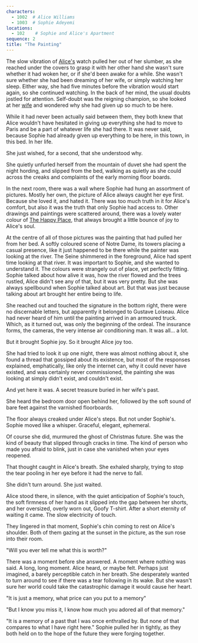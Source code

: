 ```yaml
---
characters: 
  - 1002  # Alice Williams
  - 1003  # Sophie Adeyemi
locations:
  - 102    # Sophie and Alice's Apartment
sequence: 2
title: "The Painting"
---
```


The slow vibration of [Alice's](/stories/the-happy-place/characters/1002) watch pulled her out of her slumber, as she reached under the covers to grasp it with her other hand she wasn't sure whether it had woken her, or if she'd been awake for a while. She wasn't sure whether she had been dreaming of her wife, or simply watching her sleep. Either way, she had five minutes before the vibration would start again, so she continued watching. In the back of her mind, the usual doubts jostled for attention. Self-doubt was the reigning champion, so she looked at her [wife](/stories/the-happy-place/characters/1003) and wondered why she had given up so much to be here. 

While it had never been actually said between them, they both knew that Alice wouldn't have hesitated in giving up everything she had to move to Paris and be a part of whatever life she had there. It was never said, because Sophie had already given up everything to be here, in this town, in this bed. In her life. 

She just wished, for a second, that she understood why. 

She quietly unfurled herself from the mountain of duvet she had spent the night hording, and slipped from the bed, walking as quietly as she could across the creaks and complaints of the early morning floor boards. 

In the next room, there was a wall where Sophie had hung an assortment of pictures. Mostly her own, the picture of Alice always caught her eye first. Because she loved it, and hated it. There was too much truth in it for Alice's comfort, but also it was the truth that only Sophie had access to. Other drawings and paintings were scattered around, there was a lovely water colour of [The Happy Place](/stories/the-happy-place/locations/101), that always brought a little bounce of joy to Alice's soul. 

 At the centre of all of those pictures was the painting that had pulled her from her bed. A softly coloured scene of Notre Dame, its towers placing a casual presence, like it just happened to be there while the painter was looking at the river. The Seine shimmered in the foreground, Alice had spent time looking at that river. It was important to Sophie, and she wanted to understand it. The colours were strangely out of place, yet perfectly fitting. Sophie talked about how alive it was, how the river flowed and the trees rustled, Alice didn't see any of that, but it was very pretty. But she was always spellbound when Sophie talked about art. But that was just because talking about art brought her entire being to life. 

She reached out and touched the signature in the bottom right, there were no discernable letters, but apparently it belonged to Gustave Loiseau. Alice had never heard of him until the painting arrived in an armoured truck. Which, as it turned out, was only the beginning of the ordeal. The insurance forms, the cameras, the very intense air conditioning man. It was all… a lot.

But it brought Sophie joy. So it brought Alice joy too.

She had tried to look it up one night, there was almost nothing about it, she found a thread that gossiped about its existence, but most of the responses explained, emphatically, like only the internet can, why it could never have existed, and was certainly never commissioned, the painting she was looking at simply didn't exist, and couldn't exist. 

And yet here it was. A secret treasure buried in her wife's past. 

She heard the bedroom door open behind her, followed by the soft sound of bare feet against the varnished floorboards.

The floor always creaked under Alice's steps. But not under Sophie's. Sophie moved like a whisper. 
Graceful, elegant, ephemeral.

Of course she did, murmured the ghost of Christmas future. She was the kind of beauty that slipped through cracks in time. The kind of person who made you afraid to blink, just in case she vanished when your eyes reopened.

That thought caught in Alice's breath. She exhaled sharply, trying to stop the tear pooling in her eye before it had the nerve to fall.

She didn't turn around. She just waited.

Alice stood there, in silence, with the quiet anticipation of Sophie's touch, the soft firmness of her hand as it slipped into the gap between her shorts, and her oversized, overly worn out, Goofy T-shirt. After a short eternity of waiting it came. The slow electricity of touch. 

They lingered in that moment, Sophie's chin coming to rest on Alice's shoulder. Both of them gazing at the sunset in the picture, as the sun rose into their room. 

"Will you ever tell me what this is worth?" 

There was a moment before she answered. A moment where nothing was said. A long, long moment. Alice heard, or maybe felt. Perhaps just imagined, a barely perceptible catch in her breath. She desperately wanted to turn around to see if there was a tear following in its wake. But she wasn't sure her world could take the catastrophic damage it would cause her heart. 

"It is just a memory, what price can you put to a memory"

"But I know you miss it, I know how much you adored all of that memory."

"It is a memory of a past that I was once enthralled by. But none of that compares to what I have right here." Sophie pulled her in tightly, as they both held on to the hope of the future they were forging together.